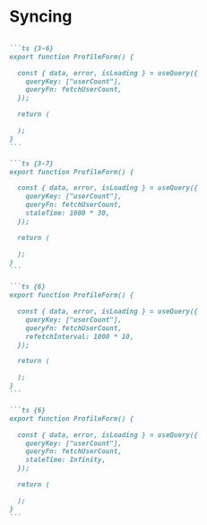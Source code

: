 # Syncing

````md magic-move {lines: true}

```ts {3-6}
export function ProfileForm() {

  const { data, error, isLoading } = useQuery({
    queryKey: ["userCount"],
    queryFn: fetchUserCount,
  });

  return (

  );
}
```

```ts {3-7}
export function ProfileForm() {

  const { data, error, isLoading } = useQuery({
    queryKey: ["userCount"],
    queryFn: fetchUserCount,
    staleTime: 1000 * 30,
  });

  return (

  );
}
```

```ts {6}
export function ProfileForm() {

  const { data, error, isLoading } = useQuery({
    queryKey: ["userCount"],
    queryFn: fetchUserCount,
    refetchInterval: 1000 * 10,
  });

  return (

  );
}
```

```ts {6}
export function ProfileForm() {

  const { data, error, isLoading } = useQuery({
    queryKey: ["userCount"],
    queryFn: fetchUserCount,
    staleTime: Infinity,
  });

  return (

  );
}
```

````

<!-- 
Dette med at servertilstanden blir endret av andre, gjør at om vi henter data en gang, kan det 2 sekunder senere være utdatert fordi andre har oppdatert dataene.

Dermed er en utfordring i servertilstand å holde dataene oppdatert. TanStack Query lagrer dataene på en cache, og vil ikke i utgangspunktet hente nye data før dataene er regnet som gamle.

[click] Dette kan du styre med staleTime, som er satt til 5 minutter som standard. Om du ønsker oftere oppdateringer, kan du overstyre. 

[click] Det finnes også andre måter å hente nye data, som å bruke refetchInterval til å hente data hvert 10. sekund. refetchInterval vil hente ved gitt intervall, mens staleTime vil hente ved neste mulighet, som når brukeren går ut og inn av en side.

[click] Også er det også tilfeller vi ikke bryr oss om at andre endrer dataene i bakgrunn. Med mindre vi har et dashboard som vi ønsker live-updates fra eller har en maks brukergrense, så er det ikke så farlig om antall brukere ikke er oppdatert. Da kan vi sette staleTime til Infinity, som sier at dataene aldri kommer til å bli gamle, så ny henting vil ikke skje.


-->